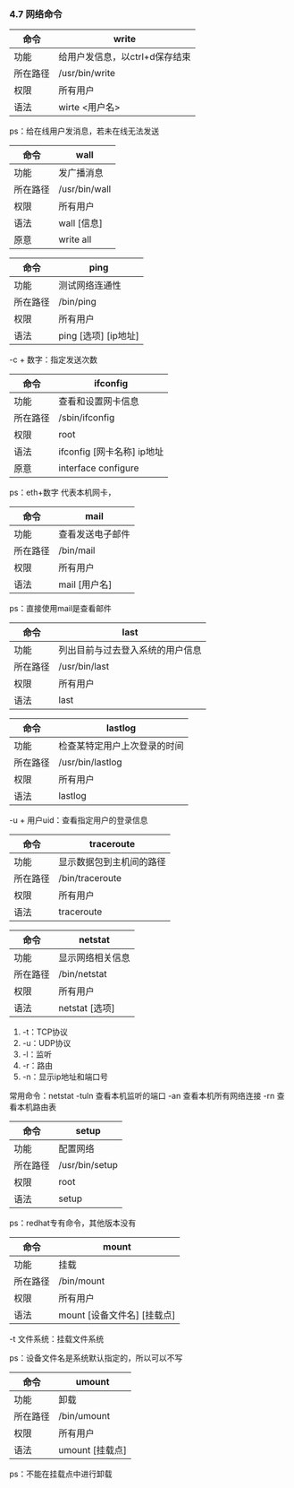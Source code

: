 ### 4.7 网络命令

| 命令     | write                          |
| -------- | ------------------------------ |
| 功能     | 给用户发信息，以ctrl+d保存结束 |
| 所在路径 | /usr/bin/write                 |
| 权限     | 所有用户                       |
| 语法     | wirte <用户名>                 |

ps：给在线用户发消息，若未在线无法发送

| 命令     | wall          |
| -------- | ------------- |
| 功能     | 发广播消息    |
| 所在路径 | /usr/bin/wall |
| 权限     | 所有用户      |
| 语法     | wall [信息]   |
| 原意     | write all     |

| 命令     | ping                 |
| -------- | -------------------- |
| 功能     | 测试网络连通性       |
| 所在路径 | /bin/ping            |
| 权限     | 所有用户             |
| 语法     | ping [选项] [ip地址] |

-c + 数字：指定发送次数

| 命令     | ifconfig                   |
| -------- | -------------------------- |
| 功能     | 查看和设置网卡信息         |
| 所在路径 | /sbin/ifconfig             |
| 权限     | root                       |
| 语法     | ifconfig [网卡名称] ip地址 |
| 原意     | interface configure        |

ps：eth+数字 代表本机网卡，

| 命令     | mail             |
| -------- | ---------------- |
| 功能     | 查看发送电子邮件 |
| 所在路径 | /bin/mail        |
| 权限     | 所有用户         |
| 语法     | mail [用户名]    |

ps：直接使用mail是查看邮件

| 命令     | last                             |
| -------- | -------------------------------- |
| 功能     | 列出目前与过去登入系统的用户信息 |
| 所在路径 | /usr/bin/last                    |
| 权限     | 所有用户                         |
| 语法     | last                             |

| 命令     | lastlog                      |
| -------- | ---------------------------- |
| 功能     | 检查某特定用户上次登录的时间 |
| 所在路径 | /usr/bin/lastlog             |
| 权限     | 所有用户                     |
| 语法     | lastlog                      |

-u + 用户uid：查看指定用户的登录信息

| 命令     | traceroute               |
| -------- | ------------------------ |
| 功能     | 显示数据包到主机间的路径 |
| 所在路径 | /bin/traceroute          |
| 权限     | 所有用户                 |
| 语法     | traceroute               |

| 命令     | netstat          |
| -------- | ---------------- |
| 功能     | 显示网络相关信息 |
| 所在路径 | /bin/netstat     |
| 权限     | 所有用户         |
| 语法     | netstat [选项]   |

1. -t：TCP协议
2. -u：UDP协议
3. -l：监听
4. -r：路由
5. -n：显示ip地址和端口号

常用命令：netstat -tuln 查看本机监听的端口 -an 查看本机所有网络连接 -rn 查看本机路由表

| 命令     | setup          |
| -------- | -------------- |
| 功能     | 配置网络       |
| 所在路径 | /usr/bin/setup |
| 权限     | root           |
| 语法     | setup          |

ps：redhat专有命令，其他版本没有

| 命令     | mount                       |
| -------- | --------------------------- |
| 功能     | 挂载                        |
| 所在路径 | /bin/mount                  |
| 权限     | 所有用户                    |
| 语法     | mount [设备文件名] [挂载点] |

-t 文件系统：挂载文件系统

ps：设备文件名是系统默认指定的，所以可以不写

| 命令     | umount          |
| -------- | --------------- |
| 功能     | 卸载            |
| 所在路径 | /bin/umount     |
| 权限     | 所有用户        |
| 语法     | umount [挂载点] |

ps：不能在挂载点中进行卸载